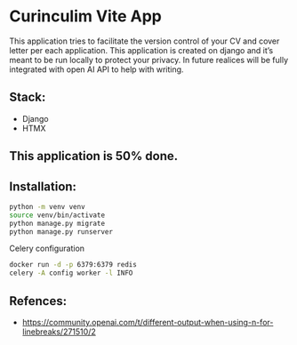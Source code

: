 # Curinculim Vite App

This application tries to facilitate the version control of your CV and cover letter per each application. This application is created on django and it’s meant to be run locally to protect your privacy. In future realices will be fully integrated with open AI API to help with writing.

## Stack:
- Django
- HTMX

## This application is 50% done.


## Installation:

```bash
python -m venv venv
source venv/bin/activate
python manage.py migrate
python manage.py runserver

```

Celery configuration
```bash
docker run -d -p 6379:6379 redis
celery -A config worker -l INFO
```

## Refences:
- https://community.openai.com/t/different-output-when-using-n-for-linebreaks/271510/2
